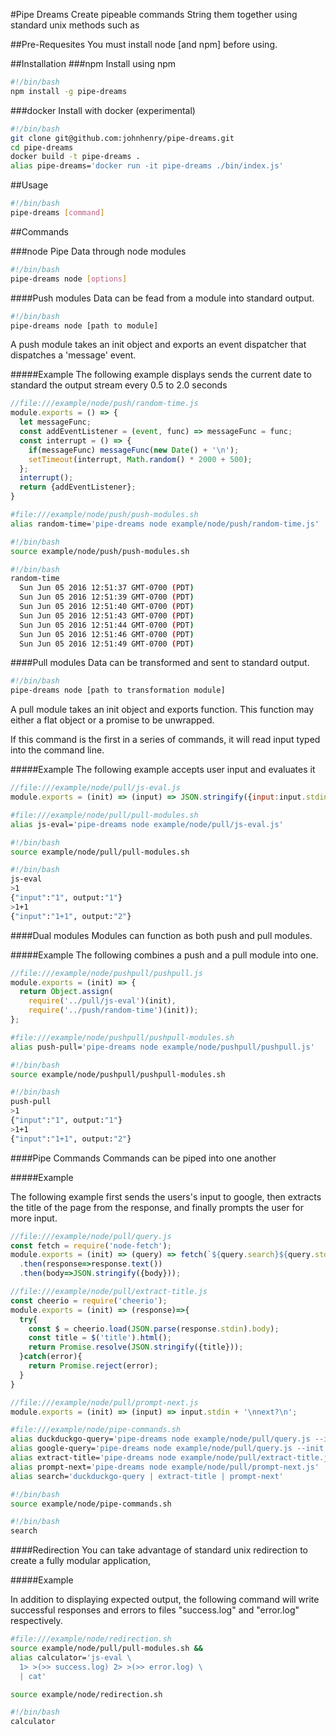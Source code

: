 #Pipe Dreams
Create pipeable commands
String them together using standard unix methods such as

##Pre-Requesites
You must install node [and npm] before using.

##Installation
###npm
Install using npm

```bash
#!/bin/bash
npm install -g pipe-dreams
```

###docker
Install with docker (experimental)

```bash
#!/bin/bash
git clone git@github.com:johnhenry/pipe-dreams.git
cd pipe-dreams
docker build -t pipe-dreams .
alias pipe-dreams='docker run -it pipe-dreams ./bin/index.js'
```

##Usage
```bash
#!/bin/bash
pipe-dreams [command]
```

##Commands

###node
Pipe Data through node modules

```bash
#!/bin/bash
pipe-dreams node [options]
```

####Push modules
Data can be fead from a module into standard output.

```bash
#!/bin/bash
pipe-dreams node [path to module]
```

A push module takes an init object and exports an event dispatcher that dispatches a 'message' event.

#####Example
The following example displays sends the current date to standard the output stream every 0.5 to 2.0 seconds

```javascript
//file:///example/node/push/random-time.js
module.exports = () => {
  let messageFunc;
  const addEventListener = (event, func) => messageFunc = func;
  const interrupt = () => {
    if(messageFunc) messageFunc(new Date() + '\n');
    setTimeout(interrupt, Math.random() * 2000 + 500);
  };
  interrupt();
  return {addEventListener};
}
```

```bash
#file:///example/node/push/push-modules.sh
alias random-time='pipe-dreams node example/node/push/random-time.js'
```

```bash
#!/bin/bash
source example/node/push/push-modules.sh
```

```bash
#!/bin/bash
random-time
  Sun Jun 05 2016 12:51:37 GMT-0700 (PDT)
  Sun Jun 05 2016 12:51:39 GMT-0700 (PDT)
  Sun Jun 05 2016 12:51:40 GMT-0700 (PDT)
  Sun Jun 05 2016 12:51:43 GMT-0700 (PDT)
  Sun Jun 05 2016 12:51:44 GMT-0700 (PDT)
  Sun Jun 05 2016 12:51:46 GMT-0700 (PDT)
  Sun Jun 05 2016 12:51:49 GMT-0700 (PDT)
```

####Pull modules
Data can be transformed and sent to standard output.

```bash
#!/bin/bash
pipe-dreams node [path to transformation module]
```

A pull module takes an init object and exports function. This function may  either a flat object or a promise to be unwrapped.

If this command is the first in a series of commands, it will read input typed into the command line.

#####Example
The following example accepts user input and evaluates it

```javascript
//file:///example/node/pull/js-eval.js
module.exports = (init) => (input) => JSON.stringify({input:input.stdin, output:eval(input.stdin)});
```

```bash
#file:///example/node/pull/pull-modules.sh
alias js-eval='pipe-dreams node example/node/pull/js-eval.js'
```

```bash
#!/bin/bash
source example/node/pull/pull-modules.sh
```

```bash
#!/bin/bash
js-eval
>1
{"input":"1", output:"1"}
>1+1
{"input":"1+1", output:"2"}
```

####Dual modules
Modules can function as both push and pull modules.

#####Example
The following combines a push and a pull module into one.

```javascript
//file:///example/node/pushpull/pushpull.js
module.exports = (init) => {
  return Object.assign(
    require('../pull/js-eval')(init),
    require('../push/random-time')(init));
};
```

```bash
#file:///example/node/pushpull/pushpull-modules.sh
alias push-pull='pipe-dreams node example/node/pushpull/pushpull.js'
```

```bash
#!/bin/bash
source example/node/pushpull/pushpull-modules.sh
```

```bash
#!/bin/bash
push-pull
>1
{"input":"1", output:"1"}
>1+1
{"input":"1+1", output:"2"}
```

####Pipe Commands
Commands can be piped into one another

#####Example

The following example first sends the users's input to google,
then extracts the title of the page from the response, and finally prompts the user for more input.


```javascript
//file:///example/node/pull/query.js
const fetch = require('node-fetch');
module.exports = (init) => (query) => fetch(`${query.search}${query.stdin}`)
  .then(response=>response.text())
  .then(body=>JSON.stringify({body}));
```

```javascript
//file:///example/node/pull/extract-title.js
const cheerio = require('cheerio');
module.exports = (init) => (response)=>{
  try{
    const $ = cheerio.load(JSON.parse(response.stdin).body);
    const title = $('title').html();
    return Promise.resolve(JSON.stringify({title}));
  }catch(error){
    return Promise.reject(error);
  }
}
```

```javascript
//file:///example/node/pull/prompt-next.js
module.exports = (init) => (input) => input.stdin + '\nnext?\n';
```

```bash
#file:///example/node/pipe-commands.sh
alias duckduckgo-query='pipe-dreams node example/node/pull/query.js --init.search="https://duckduckgo.com/?q="'
alias google-query='pipe-dreams node example/node/pull/query.js --init.search="https://www.google.com/search?q="'
alias extract-title='pipe-dreams node example/node/pull/extract-title.js -u title'
alias prompt-next='pipe-dreams node example/node/pull/prompt-next.js'
alias search='duckduckgo-query | extract-title | prompt-next'
```

```bash
#!/bin/bash
source example/node/pipe-commands.sh
```

```bash
#!/bin/bash
search
```

####Redirection
You can take advantage of standard unix redirection to create a fully modular application,

#####Example

In addition to displaying expected output, the following command will write successful responses and errors to files "success.log" and "error.log" respectively.

```bash
#file:///example/node/redirection.sh
source example/node/pull/pull-modules.sh &&
alias calculator='js-eval \
  1> >(>> success.log) 2> >(>> error.log) \
  | cat'
```

```bash
source example/node/redirection.sh
```

```bash
#!/bin/bash
calculator
```
